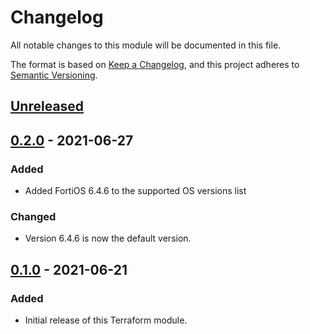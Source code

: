 <!-- markdownlint-disable MD024 -->
# Changelog

All notable changes to this module will be documented in this file.

The format is based on [Keep a Changelog](https://keepachangelog.com/en/1.0.0/),
and this project adheres to [Semantic Versioning](https://semver.org/spec/v2.0.0.html).

## [Unreleased]

## [0.2.0] - 2021-06-27

### Added

- Added FortiOS 6.4.6 to the supported OS versions list

### Changed

- Version 6.4.6 is now the default version.

## [0.1.0] - 2021-06-21

### Added

- Initial release of this Terraform module.

<!-- Version reference -->

[Unreleased]: https://github.com/RedeployAB/terraform-azurerm-fortigate-single/compare/v0.2.0...HEAD
[0.2.0]: https://github.com/RedeployAB/terraform-azurerm-fortigate-single/compare/v0.1.0...v.0.2.0
[0.1.0]: https://github.com/RedeployAB/terraform-azurerm-fortigate-single/releases/tag/v0.1.0

